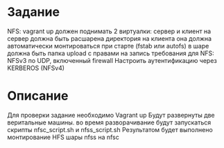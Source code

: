 # Задание
NFS:
vagrant up должен поднимать 2 виртуалки: сервер и клиент на сервер должна быть расшарена директория на клиента она должна автоматически монтироваться при старте (fstab или autofs) в шаре должна быть папка upload с правами на запись
требования для NFS: NFSv3 по UDP, включенный firewall
Настроить аутентификацию через KERBEROS (NFSv4)

# Описание

Для проверки задание необходимо Vagrant up
Будут развернуты две веритальные машины.
во время разворачивание будут запускаться скрипты nfsc_script.sh и nfss_script.sh 
Результатом будет выполнено монтирование HFS шары nfss на nfsc   

